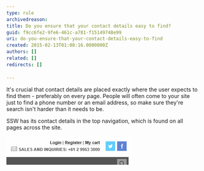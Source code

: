 ```yaml
---
type: rule
archivedreason: 
title: Do you ensure that your contact details easy to find?
guid: f9cc6fe2-9fe6-461c-a781-f15149748e99
uri: do-you-ensure-that-your-contact-details-easy-to-find
created: 2015-02-13T01:08:16.0000000Z
authors: []
related: []
redirects: []

---
```


It's crucial that contact details are placed exactly where the user expects to find       them - preferably on every page. People will often come to your site just to find       a phone number or an email address, so make sure they're search isn't harder than       it needs to be.

SSW has its contact details in the top navigation, which is found on all pages across       the site.

<!--endintro-->

![SSW's contact details on the web site](../../assets/MarketingContactBar.gif)
